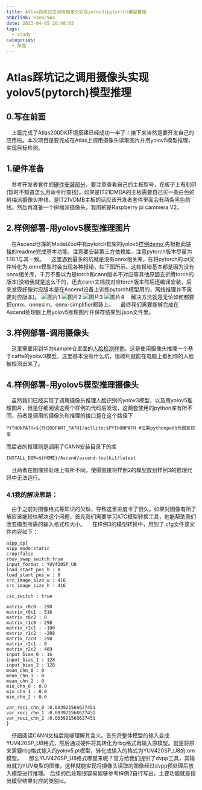 ```yaml
---
title: Atlas踩坑记之调用摄像头实现yolov5(pytorch)模型推理
abbrlink: e3e8256a
date: 2023-04-05 20:48:03
tags:
  - study
categories:
  - 技能
---
```

# Atlas踩坑记之调用摄像头实现yolov5(pytorch)模型推理
## 0.写在前面
&emsp;上篇完成了Atlas200DK环境搭建已经成功一半了！接下来当然是要开发自己的应用啦。本次项目是要完成在Atlas上调用摄像头读取图片并用yolov5模型推理，实现目标检测。
## 1.硬件准备
&emsp;参考开发者套件的[硬件安装部分](https://www.hiascend.com/document/detail/zh/Atlas200DKDeveloperKit/1013/environment/atlased_04_0006.html)，要注意查看自己的主板型号，在板子上有刻印(暂时不知道怎么用命令行查找)。如果是IT21DMDA的主板需要自己买一条白色的树梅派摄像头排线，是IT21VDMB主板的话应该开发者套件里面会有两条黑色的线。然后再准备一个树梅派摄像头，我用的是Raspberry pi cammera V2。
## 2.样例部署-用yolov5模型推理图片
&emsp;在Ascend仓库的ModelZoo中有pytorch框架的yolov5[样例demo](https://gitee.com/ascend/modelzoo-GPL/tree/master/built-in/ACL_Pytorch/Yolov5_for_Pytorch),先根据此链接的readme完成基本功能，注意要安装第三方依赖库，注意pytorch版本尽量为1.10.1与其一致。
&emsp;这里遇到最多的坑就是没有onnx相关库，在将pytorch的.pt文件转化为.onnx模型时会出现各种报错，如下图所示。这些报错基本都是因为没有onnx相关库，千万不要以为是torch和cann版本不对应等其他原因去折腾torch的版本(没错我就是这么干的，还去cann文档找对应torch版本然后还编译安装，后来发现好像对应版本是在Ascend设备上训练pytorch模型用的，离线推理并不需要对应版本)。
![图片1](/pic/2023-03-30_01-50.png)
![图片2](/pic/2023-03-30_16-42.png)
![图片3](/pic/2023-03-31_23-17.png)
![图片4](/pic/2023-03-31_23-17_1.png)
&emsp;解决方法就是无论如何都要把onnx、onnxsim、onnx-simplifier都装上。
&emsp;最终我们需要能够完成在Ascend处理器上用yolov5推理图片并保存结果到.json文件里。
## 3.样例部署-调用摄像头
&emsp;这里需要用到华为sample仓里面的[人脸检测样例](https://gitee.com/ascend/samples/tree/master/python/level2_simple_inference/2_object_detection/object_detection_camera)。这是使用摄像头推理一个基于caffe的yolov3模型。这里基本没有什么坑，很顺利就能在电脑上看到你的人脸被检测出来了。
## 4.样例部署-用yolov5模型推理摄像头
&emsp;虽然我们已经实现了调用摄像头推理人脸识别的yolov3模型，以及用yolov5推理图片，但是仔细阅读这两个样例的代码后发现，这两套使用的python库有所不同，前者是调用的摄像头和推理的接口是在这个路径下
```ubuntu
PYTHONPATH=${THIRDPART_PATH}/acllite:$PYTHONPATH #设置pythonpath为固定目录
```
而后者的推理则是调用了CANN安装目录下的库
```ubuntu
INSTALL_DIR=${HOME}/Ascend/ascend-toolkit/latest
```
&emsp;且两者在图像预处理上有所不同，使得直接将样例2的模型放到样例3的推理代码中无法运行。
### 4.1我的解决思路：
&emsp;由于之前对图像格式等知识的欠缺，导致这里进度卡了很久。如果对图像有所了解应该能较快解决这个问题，首先我们需要学习ATC模型转换工具，他能帮助我们改变模型所需的输入格式和大小。
&emsp;在样例3的模型转换中，用到了.cfg文件该文件内容如下：
```ubuntu
aipp_op{
aipp_mode:static
crop:false
rbuv_swap_switch:true
input_format : YUV420SP_U8
load_start_pos_h : 0
load_start_pos_w : 0
src_image_size_w : 416
src_image_size_h : 416

csc_switch : true

matrix_r0c0 : 298
matrix_r0c1 : 516
matrix_r0c2 : 0
matrix_r1c0 : 298
matrix_r1c1 : -100
matrix_r1c2 : -208
matrix_r2c0 : 298
matrix_r2c1 : 0
matrix_r2c2 : 409
input_bias_0 : 16
input_bias_1 : 128
input_bias_2 : 128
mean_chn_0 : 0
mean_chn_1 : 0
mean_chn_2 : 0
min_chn_0 : 0.0
min_chn_1 : 0.0
min_chn_2 : 0.0

var_reci_chn_0 :0.003921568627451
var_reci_chn_1 :0.003921568627451
var_reci_chn_2 :0.003921568627451
}

```
&emsp;仔细阅读CANN文档后能够理解其含义。首先将整体模型的输入变成YUV420SP_U8格式，然后通过硬件将其转化为rbg格式再输入原模型。就是将原来需要rbg格式输入的yolov5.pt模型，转化成输入的格式为YUV420SP_U8的.om模型。
&emsp;那么YUV420SP_U8格式哪里来呢？官方给我们提供了dvpp工具，其输出就为YUV类型的图像，这样就能实现将摄像头读取的图像经过dvpp预处理后放入模型进行推理。
后续的后处理很容易能够参考样例2自行写出，主要功能就是指出模型结果对应的类别id。

